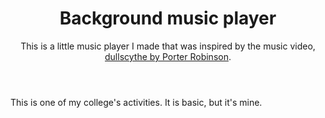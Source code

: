 <header>

<!--
  <<< Author notes: Course header >>>
  Include a 1280×640 image, course title in sentence case, and a concise description in emphasis.
  In your repository settings: enable template repository, add your 1280×640 social image, auto delete head branches.
  Add your open source license, GitHub uses MIT license.
-->

# Background music player

This is a little music player I made that was inspired by the music video, [dullscythe by Porter Robinson](https://youtu.be/oKMNj8v2gKE?si=9daEVDXNGtkX0yhP).

</header>

This is one of my college's activities. It is basic, but it's mine.

</footer>

